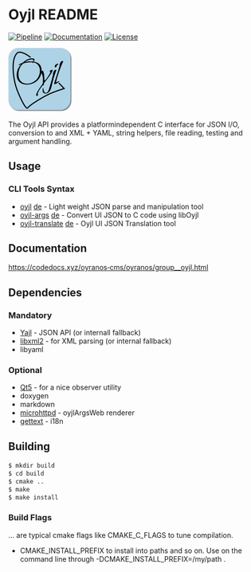 Oyjl README
===========
[![Pipeline](https://gitlab.com/beku/oyjl/badges/master/pipeline.svg)](https://gitlab.com/beku/oyjl/-/pipelines)
[![Documentation](https://codedocs.xyz/oyranos-cms/oyranos.svg)](https://codedocs.xyz/oyranos-cms/oyranos/group__oyjl.html)
[![License](https://img.shields.io/github/license/mashape/apistatus.svg)](http://www.opensource.org/licenses/mit-license.php)

![](oyjl-args-qml/images/logo.png)


The Oyjl API provides a platformindependent C interface for JSON I/O, conversion to and XML + YAML, string helpers, file reading, testing and argument handling.


Usage
-----
### CLI Tools Syntax
* [oyjl](docs/md/oyjl.md) [de](docs/md/oyjlde.md) - Light weight JSON parse and manipulation tool
* [oyjl-args](docs/md/oyjlargs.md) [de](docs/md/oyjlargsde.md) - Convert UI JSON to C code using libOyjl
* [oyjl-translate](docs/md/oyjltranslate.md) [de](docs/md/oyjltranslatede.md) - Oyjl UI JSON Translation tool


Documentation
-------------
https://codedocs.xyz/oyranos‐cms/oyranos/group__oyjl.html


Dependencies
------------
### Mandatory
* [Yajl](http://lloyd.github.com/yajl) - JSON API (or internall fallback)
* [libxml2](http://www.xmlsoft.org/) - for XML parsing (or internal fallback)
* libyaml

### Optional
* [Qt5](http://www.qt.io) - for a nice observer utility
* doxygen
* markdown
* [microhttpd](https://www.gnu.org/software/libmicrohttpd/) - oyjlArgsWeb renderer
* [gettext](https://www.gnu.org/software/gettext/) - i18n

Building
--------
    $ mkdir build
    $ cd build
    $ cmake ..
    $ make
    $ make install

### Build Flags
... are typical cmake flags like CMAKE\_C\_FLAGS to tune compilation.

* CMAKE\_INSTALL\_PREFIX to install into paths and so on. Use on the command 
  line through -DCMAKE\_INSTALL\_PREFIX=/my/path .
